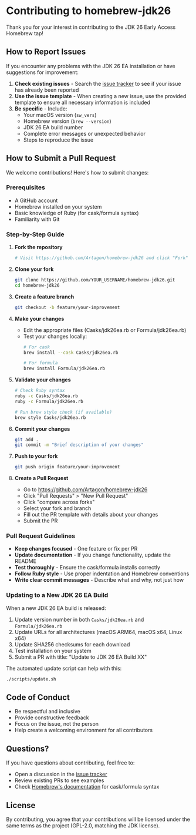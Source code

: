 # Contributing to homebrew-jdk26

Thank you for your interest in contributing to the JDK 26 Early Access Homebrew tap!

## How to Report Issues

If you encounter any problems with the JDK 26 EA installation or have suggestions for improvement:

1. **Check existing issues** - Search the [issue tracker](https://github.com/Artagon/homebrew-jdk26/issues) to see if your issue has already been reported
2. **Use the issue template** - When creating a new issue, use the provided template to ensure all necessary information is included
3. **Be specific** - Include:
   - Your macOS version (`sw_vers`)
   - Homebrew version (`brew --version`)
   - JDK 26 EA build number
   - Complete error messages or unexpected behavior
   - Steps to reproduce the issue

## How to Submit a Pull Request

We welcome contributions! Here's how to submit changes:

### Prerequisites

- A GitHub account
- Homebrew installed on your system
- Basic knowledge of Ruby (for cask/formula syntax)
- Familiarity with Git

### Step-by-Step Guide

1. **Fork the repository**
   ```bash
   # Visit https://github.com/Artagon/homebrew-jdk26 and click "Fork"
   ```

2. **Clone your fork**
   ```bash
   git clone https://github.com/YOUR_USERNAME/homebrew-jdk26.git
   cd homebrew-jdk26
   ```

3. **Create a feature branch**
   ```bash
   git checkout -b feature/your-improvement
   ```

4. **Make your changes**
   - Edit the appropriate files (Casks/jdk26ea.rb or Formula/jdk26ea.rb)
   - Test your changes locally:
     ```bash
     # For cask
     brew install --cask Casks/jdk26ea.rb

     # For formula
     brew install Formula/jdk26ea.rb
     ```

5. **Validate your changes**
   ```bash
   # Check Ruby syntax
   ruby -c Casks/jdk26ea.rb
   ruby -c Formula/jdk26ea.rb

   # Run brew style check (if available)
   brew style Casks/jdk26ea.rb
   ```

6. **Commit your changes**
   ```bash
   git add .
   git commit -m "Brief description of your changes"
   ```

7. **Push to your fork**
   ```bash
   git push origin feature/your-improvement
   ```

8. **Create a Pull Request**
   - Go to https://github.com/Artagon/homebrew-jdk26
   - Click "Pull Requests" > "New Pull Request"
   - Click "compare across forks"
   - Select your fork and branch
   - Fill out the PR template with details about your changes
   - Submit the PR

### Pull Request Guidelines

- **Keep changes focused** - One feature or fix per PR
- **Update documentation** - If you change functionality, update the README
- **Test thoroughly** - Ensure the cask/formula installs correctly
- **Follow Ruby style** - Use proper indentation and Homebrew conventions
- **Write clear commit messages** - Describe what and why, not just how

### Updating to a New JDK 26 EA Build

When a new JDK 26 EA build is released:

1. Update version number in both `Casks/jdk26ea.rb` and `Formula/jdk26ea.rb`
2. Update URLs for all architectures (macOS ARM64, macOS x64, Linux x64)
3. Update SHA256 checksums for each download
4. Test installation on your system
5. Submit a PR with title: "Update to JDK 26 EA Build XX"

The automated update script can help with this:
```bash
./scripts/update.sh
```

## Code of Conduct

- Be respectful and inclusive
- Provide constructive feedback
- Focus on the issue, not the person
- Help create a welcoming environment for all contributors

## Questions?

If you have questions about contributing, feel free to:
- Open a discussion in the [issue tracker](https://github.com/Artagon/homebrew-jdk26/issues)
- Review existing PRs to see examples
- Check [Homebrew's documentation](https://docs.brew.sh/Formula-Cookbook) for cask/formula syntax

## License

By contributing, you agree that your contributions will be licensed under the same terms as the project (GPL-2.0, matching the JDK license).

